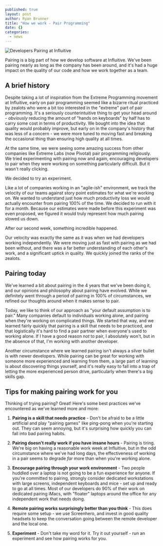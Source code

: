```yaml
---
published: true
layout: post
author: Ryan Brunner
title: "How we work - Pair Programming"
date: {}
categories: 
  - news
---
```




![Developers Pairing at Influitive]({{site.baseurl}}//images/posts/pairing.jpg)

Pairing is a big part of how we develop software at Influitive. We've been pairing nearly as long as the company has been around, and it's had a huge impact on the quality of our code and how we work together as a team.

## A brief history

Despite taking a lot of inspiration from the Extreme Programming movement at Influitive, early on pair programming seemed like a bizarre ritual practiced by zealots who were a bit too interested in the "extreme" part of pair programming. It's a seriously counterintuitive thing to get your head around - *obviously* reducing the amount of "hands on keyboards" by half has to carry some cost in terms of productivity. We bought into the idea that quality would probably improve, but early on in the company's history that was less of a concern - we were more tuned to moving fast and breaking the occasional thing than ensuring high quality at all times.

At the same time, we were seeing some amazing success from other companies like Extreme Labs (now Pivotal) pair programming religiously. We tried experimenting with pairing now and again, encouraging developers to pair when they were working on something particularly difficult. But it wasn't really clicking.

We decided to try an experiment.

Like a lot of companies working in an "agile-ish" environment, we track the velocity of our teams against story point estimates for what we're working on. We wanted to understand just how much productivity loss we would actually encounter from pairing 100% of the time. We decided to run with it for a month. Because our estimates were made before this experiment was even proposed, we figured it would truly represent how much pairing slowed us down.

After our second week, something incredible happened. 

Our velocity was exactly the same as it was when we had developers working independently. We were moving just as fast with pairing as we had been without, and there was a far better understanding of each other's work, and a significant uptick in quality. We quickly joined the ranks of the zealots.

## Pairing today

We've learned a bit about pairing in the 4 years that we've been doing it, and our opinions and philosophy about pairing have evolved. While we definitely went through a period of pairing in 100% of circumstances, we refined our thoughts around when it makes sense to pair.

Today, we like to think of our approach as "your default assumption is to pair." Many companies default to individuals working alone, and pairing when they're working on complicated things. We started that way, and we learned fairly quickly that pairing is a skill that needs to be practiced, and that logistically it's hard to find a pair partner when everyone's used to working alone. If I have a good reason *not* to pair, I absolutely won't, but in the absence of that, I'm working with another developer.

Another circumstance where we learned pairing isn't always a silver bullet is with newer developers. While pairing can be great for working with someone more experienced and learning from them, a large part of learning is about discovering things yourself, and it's really easy to fall into a trap of letting the more experienced person drive, particularly when there's a big skills gap.

## Tips for making pairing work for you

Thinking of trying pairing? Great! Here's some best practices we've encountered as we've learned more and more:

1. **Pairing is a skill that needs practice** - Don't be afraid to be a little artificial and play "pairing games" like ping-pong when you're starting out. They can seem annoying, but it's surprising how quickly you can fall into bad pairing habits.

2. **Pairing doesn't really work if you have insane hours** - Pairing is tiring. We're big on having a reasonable work week at Influitive, but in the odd circumstance where we've had long days, the effectiveness of working in a pair seems to degrade *far* more than when you're working alone.

3. **Encourage pairing through your work environment** - Two people huddled over a laptop is not going to be a fun experience for anyone. If you're committed to pairing, strongly consider dedicated workstations with large screens, independent keyboards and mice - set up and ready to go at all times. Most of our developers do 90% of their work on dedicated pairing iMacs, with "floater" laptops around the office for any independent work that needs doing.

4. **Remote pairing works surprisingly better than you think** - This does require some setup - we use Screenhero, and invest in good quality headsets to keep the conversation going between the remote developer and the local one.

5. **Experiment** - Don't take my word for it. Try it out yourself - run an experiment and see how pairing works for you.
